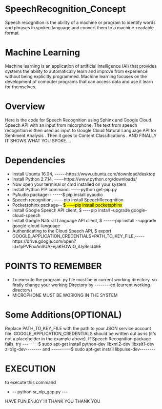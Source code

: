 # SpeechRecognition_Concept
Speech recognition is the ability of a machine or program to identify words and phrases in spoken language and convert them to a machine-readable format.

# Machine Learning
Machine learning is an application of artificial intelligence (AI) that provides systems the ability to automatically learn and improve from experience without being explicitly programmed. Machine learning focuses on the development of computer programs that can access data and use it learn for themselves.
# Overview
Here is the code for Speech Recognition using Sphinx and Google Cloud Speech API with an input from micorphone.
The text from speech recognition is then used as input to Google Cloud Natural Language API for Sentiment Analysis .
Then it goes to Content Classifications .
AND FINALLY IT SHOWS WHAT YOU SPOKE....
# Dependencies
<ul>
<li>Install Ubuntu 16.04, ------https://www.ubuntu.com/download/desktop</li>
<li>Install Python 2.7.14, -----https://www.python.org/downloads/</li>
  <li> Now open your terminal or cmd installed on your system</li>
<li>Install Python PIP command. -----python get-pip.py</li>
<li>PyAudio package-- -----$ pip install pyaudio</li>
<li>Speech recognition,  -----pip install SpeechRecognition</li>
<li>Pocketsphinx package-- <mark>$ ----pip install pocketsphinx</mark></li>
<li>Install Google Speech API client, $ ----pip install -upgrade google-cloud-speech</li>
<li>Install Google Natural Language API client, $ ------pip install --upgrade google-cloud-language</li>
<li>Authenticating to the Cloud Speech API, $ export GOOGLE_APPLICATION_CREDENTIALS=PATH_TO_KEY_FILE,-----https://drive.google.com/open?id=1pPVFnxAnSUAFejaKEOWjO_iUyReld46E </li>

  </ul>
  
  
  # POINTS TO REMEMBER
  <ul>
  <li>To execute the program .py file must be in current working directory. so firstly change your working Directory by --------cd (current working directory)</li>
  <li>MICROPHONE MUST BE WORKING IN THE SYSTEM</li>
  </ul>
  
  # Some Additions(OPTIONAL)
  Replace PATH_TO_KEY_FILE with the path to your JSON service account file. GOOGLE_APPLICATION_CREDENTIALS should be written out as-is (it's not a placeholder in the example above). If Speech Recognition package fails, try --------$ sudo apt-get install python-dev libxml2-dev libxslt1-dev zlib1g-dev-------- and ----------$ sudo apt-get install libpulse-dev--------
  
  # EXECUTION
  to execute this command 
  <ul>
  <li>-- python sr_nlp_gcp.py ---</li>
  </ul>
  
  HAVE FUN,ENJOY`!!!
  THANK YOU
  THANK YOU 
